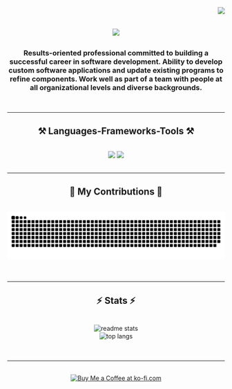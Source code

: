 <img align="right" src="https://visitor-badge.laobi.icu/badge?page_id=joyelsebastian.joyelsebastian" />
<h1 align="center">
    <img src="https://readme-typing-svg.herokuapp.com/?font=Righteous&size=35&center=true&vCenter=true&width=500&height=70&duration=4000&lines=Hi+There!+👋;+I'm+Joyel+Sebastian!;" />
</h1>
<h3 align="center">Results-oriented professional committed to building a successful career in software development. Ability to develop custom software applications and update existing programs to refine components. Work well as part of a team with people at all organizational levels and diverse backgrounds.</h3>
<br/>
<hr/>
 <h2 align="center">⚒️ Languages-Frameworks-Tools ⚒️</h2>
<br/>
<div align="center">
  <img src="https://skillicons.dev/icons?i=bootstrap,html,css,vscode,github,git,r" />
  <img src="https://skillicons.dev/icons?i=nodejs,python,javascript,mongodb,c,java,mysql,spring,aws" /><br>
</div>
<br/>
<hr/>
<div align="center">
  <h2>🐍 My Contributions 🐍</h2>
  <br>
  <img alt="snake eating my contributions" src="https://raw.githubusercontent.com/joyelsebastian/joyelsebastian/output/github-contribution-grid-snake.svg" />
  <br/><br/><br/>
</div>
<hr/>
<h2 align="center">⚡ Stats ⚡</h2>
<br>
<div align=center>
  <img width=390 src="https://github-readme-streak-stats.herokuapp.com/?user=joyelsebastian&theme=neon&hide_border=false" alt="readme stats" />
  <br/>
  <img width=390 align="center" src="https://github-readme-stats.vercel.app/api/top-langs/?username=joyelsebastian&theme=neon&hide_border=false&include_all_commits=true&count_private=false&layout=compact" alt="top langs" />
</div>
<br/>
<br/>
<hr/>

<br/>

<div align="center">
<a href='https://buymeacoffee.com/joyelsebastian' target='_blank'><img height='64' style='border:0px;height:64px;' src='https://storage.ko-fi.com/cdn/kofi1.png?v=3' border='0' alt='Buy Me a Coffee at ko-fi.com' /></a>
</div>

<br/>
